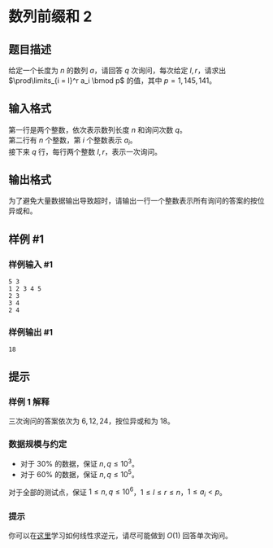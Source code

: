 # 数列前缀和 2

## 题目描述

给定一个长度为 $n$ 的数列 $a$，请回答 $q$ 次询问，每次给定 $l, r$，请求出 $\prod\limits_{i = l}^r a_i \bmod p$ 的值，其中 $p = 1,145,141$。

## 输入格式

第一行是两个整数，依次表示数列长度 $n$ 和询问次数 $q$。  
第二行有 $n$ 个整数，第 $i$ 个整数表示 $a_i$。  
接下来 $q$ 行，每行两个整数 $l, r$，表示一次询问。


## 输出格式

为了避免大量数据输出导致超时，请输出一行一个整数表示所有询问的答案的按位异或和。

## 样例 #1

### 样例输入 #1
```
5 3
1 2 3 4 5
2 3
3 4
2 4
```

### 样例输出 #1

```
18
```

## 提示

### 样例 1 解释

三次询问的答案依次为 $6, 12, 24$，按位异或和为 $18$。

### 数据规模与约定

- 对于 $30\%$ 的数据，保证 $n,q \leq 10^3$。
- 对于 $60\%$ 的数据，保证 $n, q \leq 10^5$。

对于全部的测试点，保证 $1 \leq n, q \leq 10^6$，$1 \leq l \leq r \leq n$，$1 \leq a_i < p$。

### 提示
你可以在[这里](https://www.luogu.com.cn/problem/P3811)学习如何线性求逆元，请尽可能做到 $O(1)$ 回答单次询问。
